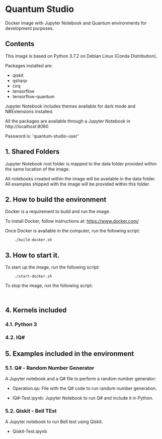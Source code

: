 # Quantum Studio

Docker image with Jupyter Notebook and Quantum environments for development purposes.

## Contents
This image is based on Python 3.7.2 on Debian Linux (Conda Distribution).

Packages installed are:
* qiskit
* qsharp
* cirq
* tensorflow
* tensorflow-quantum

Jupyter Notebook includes themes available for dark mode and NBExtensions installed.

All the packages are available through a Jupyter Notebook in http://localhost:8080

Password is: 'quantum-studio-user'

## 1. Shared Folders

Jupyter Notebook root folder is mapped to the data folder provided within the same location of the image.

All notebooks created within the image will be available in the data folder. All examples shipped with the image will 
be provided within this folder.
 
## 2. How to build the environment

Docker is a requirement to build and run the image.

To install Docker, follow instructions at: https://www.docker.com/ 

Once Docker is available in the computer, run the following script:

```
    ./build-docker.sh
```


## 3. How to start it. 

To start up the image, run the following script:

```
    ./start-docker.sh
```

To stop the image, run the following script:

```
    
```

## 4. Kernels included

### 4.1. Python 3
### 4.2. IQ#

## 5. Examples included in the environment

### 5.1. Q# - Random Number Generator

A Jupyter notebook and a Q# file to perform a random number generator:
* Operation.qs: File with the Q# code to run random number generation.


* IQ#-Test.ipynb: Jupyter Notebook to run Q# and include it in Python. 


### 5.2. Qiskit - Bell TEst

A Jupyter notebook to run Bell test using Qiskit.
* Qiskit-Test.ipynb